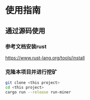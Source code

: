 # 使用指南
## 通过源码使用

### 参考文档安装rust
https://www.rust-lang.org/tools/install

### 克隆本项目并进行挖矿
```bash
git clone <this project>
cd <this project>
cargo run --release run-miner
```
